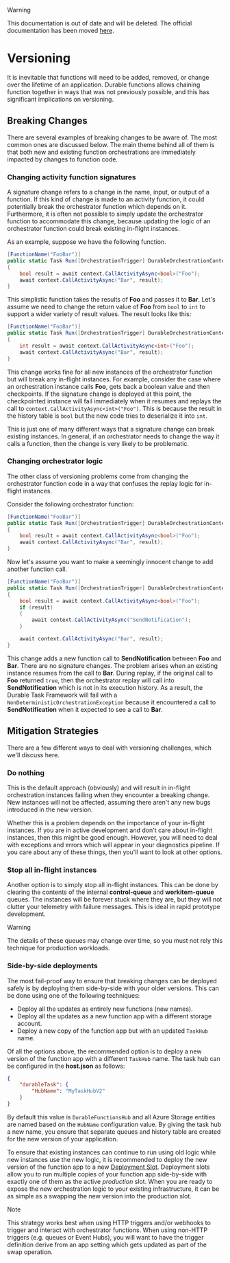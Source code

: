 > [!WARNING]
> This documentation is out of date and will be deleted. The official documentation has been moved [here](https://docs.microsoft.com/en-us/azure/azure-functions/durable-functions-versioning).

# Versioning
It is inevitable that functions will need to be added, removed, or change over the lifetime of an application. Durable functions allows chaining function together in ways that was not previously possible, and this has significant implications on versioning.

## Breaking Changes
There are several examples of breaking changes to be aware of. The most common ones are discussed below. The main theme behind all of them is that both new and existing function orchestrations are immediately impacted by changes to function code.

### Changing activity function signatures
A signature change refers to a change in the name, input, or output of a function. If this kind of change is made to an activity function, it could potentially break the orchestrator function which depends on it. Furthermore, it is often not possible to simply update the orchestrator function to accommodate this change, because updating the logic of an orchestrator function could break existing in-flight instances. 

As an example, suppose we have the following function.

```csharp
[FunctionName("FooBar")]
public static Task Run([OrchestrationTrigger] DurableOrchestrationContext context)
{
    bool result = await context.CallActivityAsync<bool>("Foo");
    await context.CallActivityAsync("Bar", result);
}
```

This simplistic function takes the results of **Foo** and passes it to **Bar**. Let's assume we need to change the return value of **Foo** from `bool` to `int` to support a wider variety of result values. The result looks like this:

```csharp
[FunctionName("FooBar")]
public static Task Run([OrchestrationTrigger] DurableOrchestrationContext context)
{
    int result = await context.CallActivityAsync<int>("Foo");
    await context.CallActivityAsync("Bar", result);
}
```

This change works fine for all new instances of the orchestrator function but will break any in-flight instances. For example, consider the case where an orchestration instance calls **Foo**, gets back a boolean value and then checkpoints. If the signature change is deployed at this point, the checkpointed instance will fail immediately when it resumes and replays the call to `context.CallActivityAsync<int>("Foo")`. This is because the result in the history table is `bool` but the new code tries to deserialize it into `int`.

This is just one of many different ways that a signature change can break existing instances. In general, if an orchestrator needs to change the way it calls a function, then the change is very likely to be problematic.

### Changing orchestrator logic
The other class of versioning problems come from changing the orchestrator function code in a way that confuses the replay logic for in-flight instances.

Consider the following orchestrator function:

```csharp
[FunctionName("FooBar")]
public static Task Run([OrchestrationTrigger] DurableOrchestrationContext context)
{
    bool result = await context.CallActivityAsync<bool>("Foo");
    await context.CallActivityAsync("Bar", result);
}
```

Now let's assume you want to make a seemingly innocent change to add another function call.

```csharp
[FunctionName("FooBar")]
public static Task Run([OrchestrationTrigger] DurableOrchestrationContext context)
{
    bool result = await context.CallActivityAsync<bool>("Foo");
    if (result)
    {
        await context.CallActivityAsync("SendNotification");
    }

    await context.CallActivityAsync("Bar", result);
}
```

This change adds a new function call to **SendNotification** between **Foo** and **Bar**. There are no signature changes. The problem arises when an existing instance resumes from the call to **Bar**. During replay, if the original call to **Foo** returned `true`, then the orchestrator replay will call into **SendNotification** which is not in its execution history. As a result, the Durable Task Framework will fail with a `NonDeterministicOrchestrationException` because it encountered a call to **SendNotification** when it expected to see a call to **Bar**.

## Mitigation Strategies
There are a few different ways to deal with versioning challenges, which we'll discuss here.

### Do nothing
This is the default approach (obviously) and will result in in-flight orchestration instances failing when they encounter a breaking change. New instances will not be affected, assuming there aren't any new bugs introduced in the new version.

Whether this is a problem depends on the importance of your in-flight instances. If you are in active development and don't care about in-flight instances, then this might be good enough. However, you will need to deal with exceptions and errors which will appear in your diagnostics pipeline. If you care about any of these things, then you'll want to look at other options.

### Stop all in-flight instances
Another option is to simply stop all in-flight instances. This can be done by clearing the contents of the internal **control-queue** and **workitem-queue** queues. The instances will be forever stuck where they are, but they will not clutter your telemetry with failure messages. This is ideal in rapid prototype development.

> [!WARNING]
> The details of these queues may change over time, so you must not rely this technique for production workloads.

### Side-by-side deployments
The most fail-proof way to ensure that breaking changes can be deployed safely is by deploying them side-by-side with your older versions. This can be done using one of the following techniques:

* Deploy all the updates as entirely new functions (new names).
* Deploy all the updates as a new function app with a different storage account.
* Deploy a new copy of the function app but with an updated `TaskHub` name.

Of all the options above, the recommended option is to deploy a new version of the function app with a different `TaskHub` name. The task hub can be configured in the **host.json** as follows:

```json
{
    "durableTask": {
        "HubName": "MyTaskHubV2"
    }
}
```

By default this value is `DurableFunctionsHub` and all Azure Storage entities are named based on the `HubName` configuration value. By giving the task hub a new name, you ensure that separate queues and history table are created for the new version of your application.

To ensure that existing instances can continue to run using old logic while new instances use the new logic, it is recommended to deploy the new version of the function app to a new [Deployment Slot](https://blogs.msdn.microsoft.com/appserviceteam/2017/06/13/deployment-slots-preview-for-azure-functions/). Deployment slots allow you to run multiple copies of your function app side-by-side with exactly one of them as the active *production* slot. When you are ready to expose the new orchestration logic to your existing infrastructure, it can be as simple as a swapping the new version into the production slot.

> [!NOTE]
> This strategy works best when using HTTP triggers and/or webhooks to trigger and interact with orchestrator functions. When using non-HTTP triggers (e.g. queues or Event Hubs), you will want to have the trigger definition derive from an app setting which gets updated as part of the swap operation.

